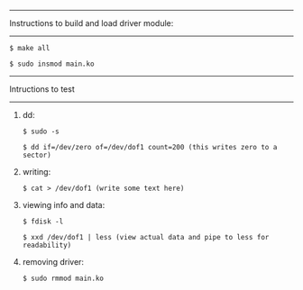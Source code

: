 -------------------------------------------------------------------------------------

Instructions to build and load driver module:

-------------------------------------------------------------------------------------

   `$ make all`
   
   `$ sudo insmod main.ko`

-------------------------------------------------------------------------------------

Intructions to test

-------------------------------------------------------------------------------------

1. dd:

   `$ sudo -s`

   `$ dd if=/dev/zero of=/dev/dof1 count=200 (this writes zero to a sector)`


2. writing:

   `$ cat > /dev/dof1 (write some text here)`


3. viewing info and data:

   `$ fdisk -l`

   `$ xxd /dev/dof1 | less (view actual data and pipe to less for readability)`


4. removing driver:

   `$ sudo rmmod main.ko`
